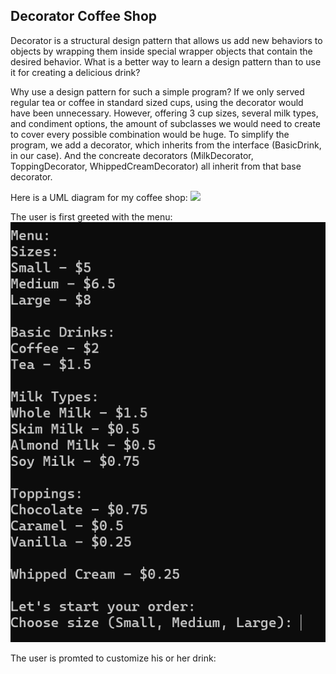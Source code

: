 ## Decorator Coffee Shop

Decorator is a structural design pattern that allows us add new behaviors to objects by wrapping them inside special wrapper objects that contain the desired behavior. What is a better way to learn a design pattern than to use it for creating a delicious drink? 

Why use a design pattern for such a simple program?
If we only served regular tea or coffee in standard sized cups, using the decorator would have been unnecessary. However, offering 3 cup sizes, several milk types, and condiment options, the amount of subclasses we would need to create to cover every possible combination would be huge. To simplify the program, we add a decorator, which inherits from the interface (BasicDrink, in our case). And the concreate decorators (MilkDecorator, ToppingDecorator, WhippedCreamDecorator) all inherit from that base decorator.

Here is a UML diagram for my coffee shop:
![](Diagrams/DecoratorPatternUML.drawio)

The user is first greeted with the menu:
![](Diagrams/Pic1.png)

The user is promted to customize his or her drink: 


